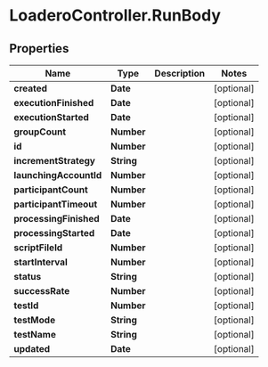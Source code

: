 # LoaderoController.RunBody

## Properties
Name | Type | Description | Notes
------------ | ------------- | ------------- | -------------
**created** | **Date** |  | [optional] 
**executionFinished** | **Date** |  | [optional] 
**executionStarted** | **Date** |  | [optional] 
**groupCount** | **Number** |  | [optional] 
**id** | **Number** |  | [optional] 
**incrementStrategy** | **String** |  | [optional] 
**launchingAccountId** | **Number** |  | [optional] 
**participantCount** | **Number** |  | [optional] 
**participantTimeout** | **Number** |  | [optional] 
**processingFinished** | **Date** |  | [optional] 
**processingStarted** | **Date** |  | [optional] 
**scriptFileId** | **Number** |  | [optional] 
**startInterval** | **Number** |  | [optional] 
**status** | **String** |  | [optional] 
**successRate** | **Number** |  | [optional] 
**testId** | **Number** |  | [optional] 
**testMode** | **String** |  | [optional] 
**testName** | **String** |  | [optional] 
**updated** | **Date** |  | [optional] 
